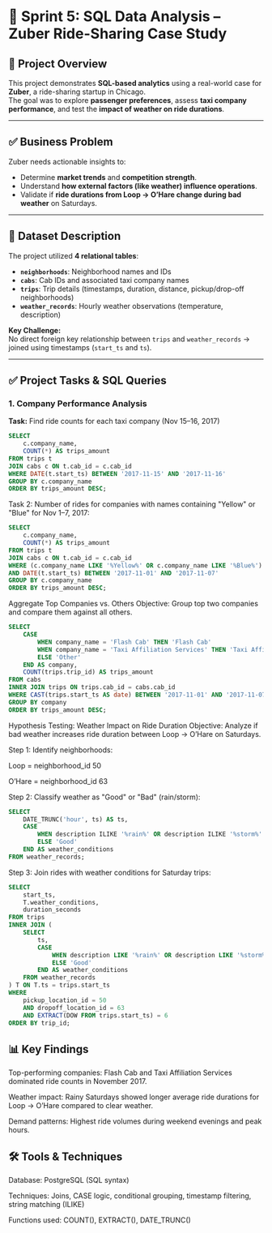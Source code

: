 # 🚖 Sprint 5: SQL Data Analysis – Zuber Ride-Sharing Case Study

## 📌 Project Overview
This project demonstrates **SQL-based analytics** using a real-world case for **Zuber**, a ride-sharing startup in Chicago.  
The goal was to explore **passenger preferences**, assess **taxi company performance**, and test the **impact of weather on ride durations**.

---

## ✅ Business Problem
Zuber needs actionable insights to:
- Determine **market trends** and **competition strength**.
- Understand **how external factors (like weather) influence operations**.
- Validate if **ride durations from Loop → O’Hare change during bad weather** on Saturdays.

---

## 📂 Dataset Description
The project utilized **4 relational tables**:

- **`neighborhoods`**: Neighborhood names and IDs  
- **`cabs`**: Cab IDs and associated taxi company names  
- **`trips`**: Trip details (timestamps, duration, distance, pickup/drop-off neighborhoods)  
- **`weather_records`**: Hourly weather observations (temperature, description)  

**Key Challenge:**  
No direct foreign key relationship between `trips` and `weather_records` → joined using timestamps (`start_ts` and `ts`).

---

## ✅ Project Tasks & SQL Queries

### **1. Company Performance Analysis**
**Task:** Find ride counts for each taxi company (Nov 15–16, 2017)  
```sql
SELECT  
    c.company_name,  
    COUNT(*) AS trips_amount  
FROM trips t  
JOIN cabs c ON t.cab_id = c.cab_id  
WHERE DATE(t.start_ts) BETWEEN '2017-11-15' AND '2017-11-16'  
GROUP BY c.company_name  
ORDER BY trips_amount DESC;
```  

Task 2: Number of rides for companies with names containing "Yellow" or "Blue" for Nov 1–7, 2017:

```sql
SELECT  
    c.company_name,  
    COUNT(*) AS trips_amount  
FROM trips t  
JOIN cabs c ON t.cab_id = c.cab_id  
WHERE (c.company_name LIKE '%Yellow%' OR c.company_name LIKE '%Blue%')  
AND DATE(t.start_ts) BETWEEN '2017-11-01' AND '2017-11-07'  
GROUP BY c.company_name  
ORDER BY trips_amount DESC;
```

Aggregate Top Companies vs. Others
Objective: Group top two companies and compare them against all others.

```sql
SELECT  
    CASE  
        WHEN company_name = 'Flash Cab' THEN 'Flash Cab'  
        WHEN company_name = 'Taxi Affiliation Services' THEN 'Taxi Affiliation Services'  
        ELSE 'Other'  
    END AS company,  
    COUNT(trips.trip_id) AS trips_amount  
FROM cabs  
INNER JOIN trips ON trips.cab_id = cabs.cab_id  
WHERE CAST(trips.start_ts AS date) BETWEEN '2017-11-01' AND '2017-11-07'  
GROUP BY company  
ORDER BY trips_amount DESC;
```

Hypothesis Testing: Weather Impact on Ride Duration
Objective: Analyze if bad weather increases ride duration between Loop → O’Hare on Saturdays.

Step 1: Identify neighborhoods:

Loop = neighborhood_id 50

O’Hare = neighborhood_id 63

Step 2: Classify weather as "Good" or "Bad" (rain/storm):

```sql
SELECT  
    DATE_TRUNC('hour', ts) AS ts,  
    CASE  
        WHEN description ILIKE '%rain%' OR description ILIKE '%storm%' THEN 'Bad'  
        ELSE 'Good'  
    END AS weather_conditions  
FROM weather_records;
```

Step 3: Join rides with weather conditions for Saturday trips:

```sql
SELECT  
    start_ts,  
    T.weather_conditions,  
    duration_seconds  
FROM trips  
INNER JOIN (  
    SELECT  
        ts,  
        CASE  
            WHEN description LIKE '%rain%' OR description LIKE '%storm%' THEN 'Bad'  
            ELSE 'Good'  
        END AS weather_conditions  
    FROM weather_records  
) T ON T.ts = trips.start_ts  
WHERE  
    pickup_location_id = 50  
    AND dropoff_location_id = 63  
    AND EXTRACT(DOW FROM trips.start_ts) = 6  
ORDER BY trip_id;
```

## 📊 Key Findings
Top-performing companies: Flash Cab and Taxi Affiliation Services dominated ride counts in November 2017.

Weather impact: Rainy Saturdays showed longer average ride durations for Loop → O’Hare compared to clear weather.

Demand patterns: Highest ride volumes during weekend evenings and peak hours.

## 🛠 Tools & Techniques
Database: PostgreSQL (SQL syntax)

Techniques: Joins, CASE logic, conditional grouping, timestamp filtering, string matching (ILIKE)

Functions used: COUNT(), EXTRACT(), DATE_TRUNC()
